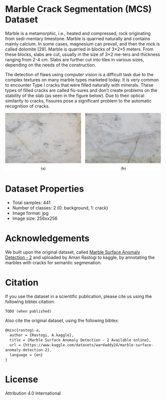 # Marble Crack Segmentation (MCS) Dataset
Marble is a metamorphic, i.e., heated and compressed, rock originating from sedi-mentary limestone. Marble is quarried naturally and contains mainly calcium. In some cases, magnesium can prevail, and then the rock is called dolomite [29]. Marble is quarried in blocks of 3×2×5 meters. From these blocks, slabs are cut, usually in the size of 3×2 me-ters and thickness ranging from 2-4 cm. Slabs are further cut into tiles in various sizes, depending on the needs of the construction. 

The detection of flaws using computer vision is a difficult task due to the complex textures on many marble types marketed today. It is very common to encounter Type I cracks that were filled naturally with minerals. These types of filled cracks are called fis-sures and don’t create problems on the stability of the slab (as seen in the figure below). Due to their optical similarity to cracks, fissures pose a significant problem to the automatic recognition of cracks.

<p align="center">
    <img src="media/marbles_example.png">
</p>


# Dataset Properties

* Total samples: 441
* Number of classes: 2 (0: background, 1: crack)
* Image format: jpg
* Image size: 256xx256

# Acknowledgements

We built upon the original dataset, called [Marble Surface Anomaly Detection - 2](www.google.com) and uploaded by Aman Rastogi to kaggle, by annotating the marbles with cracks for semantic segmenation.

# Citation
If you use the dataset in a scientific publication, please cite us using the following bibtex citation:
```
TODO (when published)
```

Also cite the original dataset, using the following bibtex:
```
@misc{rastogi-a,
  author = {Rastogi, A.kaggle},
  title = {Marble Surface Anomaly Detection - 2 Available online},
  url = {https://www.kaggle.com/datasets/wardaddy24/marble-surface-anomaly-detection-2},
  language = {en}
}
```

# License
Attribution 4.0 International